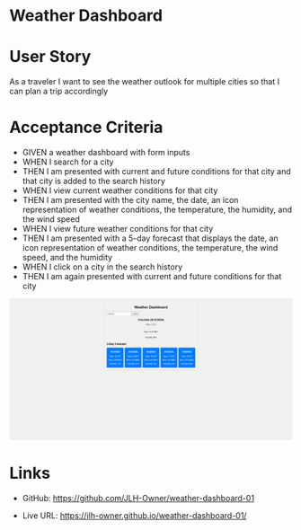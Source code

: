# Weather Dashboard

# User Story
As a traveler
I want to see the weather outlook for multiple cities
so that I can plan a trip accordingly
# Acceptance Criteria
- GIVEN a weather dashboard with form inputs
- WHEN I search for a city
- THEN I am presented with current and future conditions for that city and that city is added to the search history
- WHEN I view current weather conditions for that city
- THEN I am presented with the city name, the date, an icon representation of weather conditions, the temperature, the humidity, and the wind speed
- WHEN I view future weather conditions for that city
- THEN I am presented with a 5-day forecast that displays the date, an icon representation of weather conditions, the temperature, the wind speed, and the humidity
- WHEN I click on a city in the search history
- THEN I am again presented with current and future conditions for that city

<img src="assets\images\weather-dashboard.png">

# Links
* GitHub: https://github.com/JLH-Owner/weather-dashboard-01

* Live URL: https://jlh-owner.github.io/weather-dashboard-01/
 